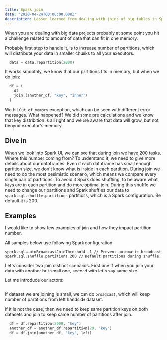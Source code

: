 ```yaml
---
title: Spark join
date: "2020-04-24T00:00:00.000Z"
description: Lesson learned from dealing with joins of big tables in Spark.
---
```


When you are dealing with big data projects probably at some point you hit a challenge related to amount of data that can fit in one memory.

Probably first step to handle it, is to increase number of partitions, which will distribute your data in smaller chunks to all your executors.

``` python
  data = data.repartition(2000)
```

It works smoothly, we know that our partitions fits in memory, but when we do join:

``` python
  df = (
    df
    join.(another_df, "key", "inner")
  )
```

We hit `Out of memory` exception, which can be seen with different error messages. What happened? We did some pre calculations and we know that key distribition is all right and we are aware that data will grow, but not beoynd executor's memory.

## Dive in

When we look into Spark UI, we can see that during join we have 200 tasks. Where this number coming from? To understand it, we need to give more details about our dataframes. Even if each dataframe has small enough partition size, we don't know what is inside in each partition. During join we need to do the most pesimistic scenario, which means we compare every single pair of partitions. To avoid it Spark does shuffling, to be aware what `key`s are in each partition and do more optimal join. During this shuffle we need to change our partitions and Spark shuffles our data to `spark.sql.shuffle.partitions` partitions, which is a Spark configuration. Be default it is 200.

## Examples

I would like to show few examples of join and how they impact partition number.

All samples below use following Spark configuration:

```
spark.sql.autoBroadcastJoinThreshold -1 // Prevent automatic broadcast
spark.sql.shuffle.partitions 200 // Default partitions during shuffle.
```

Let's consider two join distinct scenarios. First one if when you join your data with another but small one, second with let's say same size.

Let me introduce our actors:

``` 
```


If dataset we are joining is small, we can do `broadcast`, which will keep number of partitions from left handside dataset.

If it is not the case, then we need to keep same partition keys on both datasets and join to keep same number of partitions after join.

``` python
  df = df.repartition(2000, "key")
  another_df = another_df.repartition(20, "key")
  df = df.join(another_df, "key", left)
```
